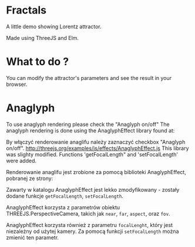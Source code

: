 # Fractals

A little demo showing Lorentz attractor.

Made using ThreeJS and Elm.

# What to do ?

You can modify the attractor's parameters and see the result in your browser.


# Anaglyph

To use anaglyph rendering please check the "Anaglyph on/off"
The anaglyph rendering is done using the AnaglyphEffect library found at:

By włączyć renderowanie anaglifu należy zaznaczyć checkbox "Anaglyph on/off".
    http://threejs.org/examples/js/effects/AnaglyphEffect.js
This library was slighty modified. Functions 'getFocalLength" and 'setFocalLength' were added.



Renderowanie anaglifu jest zrobione za pomocą biblioteki AnaglyphEffect, pobranej ze strony:

Zawarty w katalogu AnaglyphEffect jest lekko zmodyfikowany - zostały dodane funkcje `getFocalLength`, `setFocalLength`. 

AnaglyphEffect korzysta z parametrów obiektu THREEJS.PerspectiveCamera, takich jak `near`, `far`, `aspect`, oraz `fov`.

AnaglyphEffect korzysta również z parametru `focalLenght`, który jest niezależny od użytej kamery.
Za pomocą funkcji `setFocalLength` można zmienić ten parametr.

